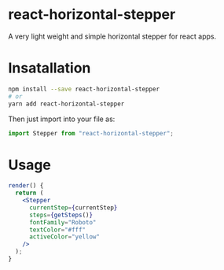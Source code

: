 # react-horizontal-stepper

A very light weight and simple horizontal stepper for react apps.

# Insatallation

```bash
npm install --save react-horizontal-stepper
# or
yarn add react-horizontal-stepper
```

Then just import into your file as:

```jsx
import Stepper from "react-horizontal-stepper";
```

# Usage

```jsx
render() {
  return (
    <Stepper
      currentStep={currentStep}
      steps={getSteps()}
      fontFamily="Roboto"
      textColor="#fff"
      activeColor="yellow"
    />
  );
}
```
